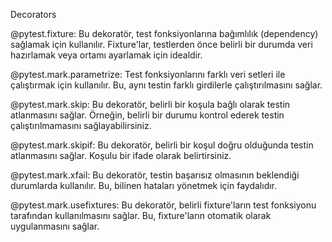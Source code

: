 Decorators

@pytest.fixture: Bu dekoratör, test fonksiyonlarına bağımlılık (dependency) sağlamak için kullanılır. Fixture'lar, testlerden önce belirli bir durumda veri hazırlamak veya ortamı ayarlamak için idealdir.

@pytest.mark.parametrize: Test fonksiyonlarını farklı veri setleri ile çalıştırmak için kullanılır. Bu, aynı testin farklı girdilerle çalıştırılmasını sağlar.

@pytest.mark.skip: Bu dekoratör, belirli bir koşula bağlı olarak testin atlanmasını sağlar. Örneğin, belirli bir durumu kontrol ederek testin çalıştırılmamasını sağlayabilirsiniz.

@pytest.mark.skipif: Bu dekoratör, belirli bir koşul doğru olduğunda testin atlanmasını sağlar. Koşulu bir ifade olarak belirtirsiniz.

@pytest.mark.xfail: Bu dekoratör, testin başarısız olmasının beklendiği durumlarda kullanılır. Bu, bilinen hataları yönetmek için faydalıdır.

@pytest.mark.usefixtures: Bu dekoratör, belirli fixture'ların test fonksiyonu tarafından kullanılmasını sağlar. Bu, fixture'ların otomatik olarak uygulanmasını sağlar.
